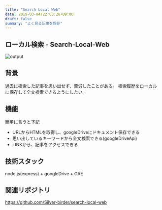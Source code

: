```yaml
---
title: "Search Local Web"
date: 2019-03-04T22:03:28+09:00
draft: false
summary: "よく見る記事を保存"
---
```


## ローカル検索 - Search-Local-Web
![output](https://res.cloudinary.com/silverbirder/image/upload/v1551706593/search-local-web/search-local-web.png)

## 背景
過去に検索した記事を思い出せず、苦労したことがある。
検索履歴をローカルに保存して全文検索できるようにしたい。

## 機能
簡単に言うと下記

* URLからHTMLを取得し、googleDriveにドキュメント保存できる
* 思い出しているキーワードから全文検索できる(googleDriveApi)
* LINKから、記事をアクセスできる

## 技術スタック

node.js(express) + googleDrive + GAE


## 関連リポジトリ
https://github.com/Silver-birder/search-local-web
